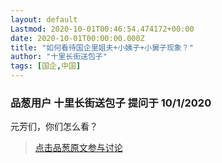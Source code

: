 ```yaml
---
layout: default
Lastmod: 2020-10-01T00:46:54.474172+00:00
date: 2020-10-01T00:00:00.000Z
title: "如何看待国企里姐夫+小姨子+小舅子现象？"
author: "十里长街送包子"
tags: [国企,中国]
---
```



### 品葱用户 **十里长街送包子** 提问于 10/1/2020
    
元芳们，你们怎么看？
    
                





> [点击品葱原文参与讨论](https://pincong.rocks/question/31596)

